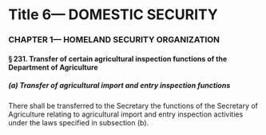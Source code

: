 
# Title 6— DOMESTIC SECURITY
### CHAPTER 1— HOMELAND SECURITY ORGANIZATION
#### § 231. Transfer of certain agricultural inspection functions of the Department of Agriculture
##### (a) Transfer of agricultural import and entry inspection functions

There shall be transferred to the Secretary the functions of the Secretary of Agriculture relating to agricultural import and entry inspection activities under the laws specified in subsection (b).
